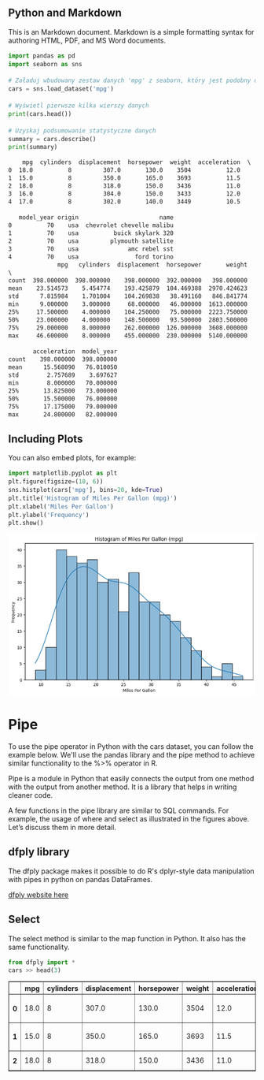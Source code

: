 ## Python and Markdown

This is an Markdown document. Markdown is a simple formatting syntax for authoring HTML, PDF, and MS Word documents.


```python
import pandas as pd
import seaborn as sns

# Załaduj wbudowany zestaw danych 'mpg' z seaborn, który jest podobny do 'cars'
cars = sns.load_dataset('mpg')

# Wyświetl pierwsze kilka wierszy danych
print(cars.head())

# Uzyskaj podsumowanie statystyczne danych
summary = cars.describe()
print(summary)
```

        mpg  cylinders  displacement  horsepower  weight  acceleration  \
    0  18.0          8         307.0       130.0    3504          12.0   
    1  15.0          8         350.0       165.0    3693          11.5   
    2  18.0          8         318.0       150.0    3436          11.0   
    3  16.0          8         304.0       150.0    3433          12.0   
    4  17.0          8         302.0       140.0    3449          10.5   
    
       model_year origin                       name  
    0          70    usa  chevrolet chevelle malibu  
    1          70    usa          buick skylark 320  
    2          70    usa         plymouth satellite  
    3          70    usa              amc rebel sst  
    4          70    usa                ford torino  
                  mpg   cylinders  displacement  horsepower       weight  \
    count  398.000000  398.000000    398.000000  392.000000   398.000000   
    mean    23.514573    5.454774    193.425879  104.469388  2970.424623   
    std      7.815984    1.701004    104.269838   38.491160   846.841774   
    min      9.000000    3.000000     68.000000   46.000000  1613.000000   
    25%     17.500000    4.000000    104.250000   75.000000  2223.750000   
    50%     23.000000    4.000000    148.500000   93.500000  2803.500000   
    75%     29.000000    8.000000    262.000000  126.000000  3608.000000   
    max     46.600000    8.000000    455.000000  230.000000  5140.000000   
    
           acceleration  model_year  
    count    398.000000  398.000000  
    mean      15.568090   76.010050  
    std        2.757689    3.697627  
    min        8.000000   70.000000  
    25%       13.825000   73.000000  
    50%       15.500000   76.000000  
    75%       17.175000   79.000000  
    max       24.800000   82.000000  


## Including Plots

You can also embed plots, for example:


```python
import matplotlib.pyplot as plt
plt.figure(figsize=(10, 6))
sns.histplot(cars['mpg'], bins=20, kde=True)
plt.title('Histogram of Miles Per Gallon (mpg)')
plt.xlabel('Miles Per Gallon')
plt.ylabel('Frequency')
plt.show()
```


    
![png](Report1_files/Report1_3_0.png)
    


# Pipe

To use the pipe operator in Python with the cars dataset, you can follow the example below. We'll use the pandas library and the pipe method to achieve similar functionality to the %>% operator in R.

Pipe is a module in Python that easily connects the output from one method with the output from another method. It is a library that helps in writing cleaner code.

A few functions in the pipe library are similar to SQL commands. For example, the usage of where and select as illustrated in the figures above. Let’s discuss them in more detail.

## dfply library

The dfply package makes it possible to do R's dplyr-style data manipulation with pipes in python on pandas DataFrames.

[dfply website here](https://github.com/kieferk/dfply)

## Select

The select method is similar to the map function in Python. It also has the same functionality.


```python
from dfply import *
cars >> head(3)
```




<div>
<style scoped>
    .dataframe tbody tr th:only-of-type {
        vertical-align: middle;
    }

    .dataframe tbody tr th {
        vertical-align: top;
    }

    .dataframe thead th {
        text-align: right;
    }
</style>
<table border="1" class="dataframe">
  <thead>
    <tr style="text-align: right;">
      <th></th>
      <th>mpg</th>
      <th>cylinders</th>
      <th>displacement</th>
      <th>horsepower</th>
      <th>weight</th>
      <th>acceleration</th>
      <th>model_year</th>
      <th>origin</th>
      <th>name</th>
    </tr>
  </thead>
  <tbody>
    <tr>
      <th>0</th>
      <td>18.0</td>
      <td>8</td>
      <td>307.0</td>
      <td>130.0</td>
      <td>3504</td>
      <td>12.0</td>
      <td>70</td>
      <td>usa</td>
      <td>chevrolet chevelle malibu</td>
    </tr>
    <tr>
      <th>1</th>
      <td>15.0</td>
      <td>8</td>
      <td>350.0</td>
      <td>165.0</td>
      <td>3693</td>
      <td>11.5</td>
      <td>70</td>
      <td>usa</td>
      <td>buick skylark 320</td>
    </tr>
    <tr>
      <th>2</th>
      <td>18.0</td>
      <td>8</td>
      <td>318.0</td>
      <td>150.0</td>
      <td>3436</td>
      <td>11.0</td>
      <td>70</td>
      <td>usa</td>
      <td>plymouth satellite</td>
    </tr>
  </tbody>
</table>
</div>


